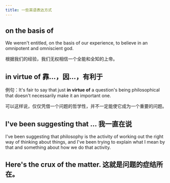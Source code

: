 ```yaml
---
title: 一些英语表达方式
---
```


## on the basis of
 
We weren't entitled, on the basis of our experience, to believe in an omnipotent and omniscient god. 

根据我们的经验，我们无权相信一个全能和全知的上帝。

## in virtue of 靠...，因...，有利于

例句：It's fair to say that just **in virtue of** a question's being philosophical that doesn't necessarily make it an important one.

可以这样说，仅仅凭借一个问题的哲学性，并不一定能使它成为一个重要的问题。

## I've been suggesting that … 我一直在说

I've been suggesting that philosophy is the activity of working out the right way of thinking about things, and I've been trying to explain what I mean by that and something about how we do that activity. 

## Here's the crux of the matter. 这就是问题的症结所在。